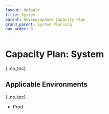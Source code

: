 ```yaml
---
layout: default
title: System
parent: Review/Update Capacity Plan
grand_parent: System Planning
nav_order: 3
---
```


# Capacity Plan: System <i class="fas fa-dolly-flatbed fa-xs" title="Shipped | Native Capability"></i>
{:.no_toc}

## Applicable Environments
{:.no_toc}
- Prod

